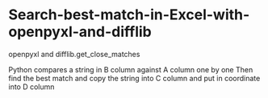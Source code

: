 # Search-best-match-in-Excel-with-openpyxl-and-difflib
openpyxl and difflib.get_close_matches

Python compares a string in B column against A column one by one
Then find the best match and copy the string into C column and put in coordinate into D column
